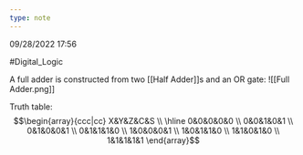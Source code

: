```yaml
---
type: note
---
```

09/28/2022 17:56

  #Digital_Logic 

A full adder is constructed from two [[Half Adder]]s and an OR gate:
![[Full Adder.png]]

Truth table:
$$\begin{array}{ccc|cc}
X&Y&Z&C&S \\
\hline
0&0&0&0&0 \\
0&0&1&0&1 \\ 
0&1&0&0&1 \\
0&1&1&1&0 \\
1&0&0&0&1 \\
1&0&1&1&0 \\
1&1&0&1&0 \\
1&1&1&1&1
\end{array}$$
